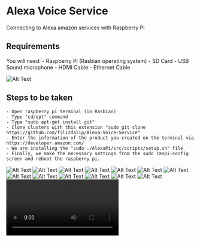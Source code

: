 # Alexa Voice Service

Connecting to Alexa amazon services with Raspberry Pi

## Requirements

You will need:
    - Raspberry Pi (Rasbian operating system)
	- SD Card 
    - USB Sound microphone
    - HDMI Cable
	- Ethernet Cable
	
![Alt Text](/images/17b6f79f-c869-41d9-b429-4dae36e70707.jpg)

## Steps to be taken

    - Open raspberry pi terminal (in Rasbian)
	- Type "cd/opt" command
    - Type "sudo apt-get install git"
    - Clone clusters with this extension "sudo git clone https://github.com/filizdalip/Alexa-Voice-Service"
	- Enter the information of the product you created on the terminal via https://developer.amazon.com/
	- We are installing the "sudo ./AlexaPi/src/scripts/setup.sh" file
	- Finally, we make the necessary settings from the sudo raspi-config screen and reboot the raspberry pi.

	
![Alt Text](/images/1_17b6f79f-c869-41d9-b429-4dae36e70707.png)
![Alt Text](/images/2_17b6f79f-c869-41d9-b429-4dae36e70707.png)
![Alt Text](/images/3.png)
![Alt Text](/images/4.png)
![Alt Text](/images/5.png)
![Alt Text](/images/6.png)
![Alt Text](/images/7.png)
![Alt Text](/images/8.png)
![Alt Text](/images/9.png)
![Alt Text](/images/10.png)
![Alt Text](/images/11.png)
![Alt Text](/images/12.png)
![Alt Text](/images/13.png)
![Alt Text](/images/VID-20200508-WA0008.mp4)
